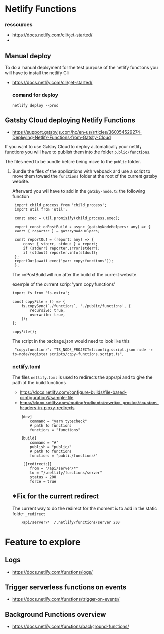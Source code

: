 # Netlify Functions

### ressources

- https://docs.netlify.com/cli/get-started/
-

## Manual deploy

To do a manual deployment for the test purpose of the netlify functions you will have to install the netlify Cli

- https://docs.netlify.com/cli/get-started/

  ### comand for deploy

  ```
  netlify deploy --prod
  ```

## Gatsby Cloud deploying Netlify Functions

- https://support.gatsbyjs.com/hc/en-us/articles/360054529274-Deploying-Netlify-Functions-from-Gatsby-Cloud

If you want to use Gatsby Cloud to deploy automatically your netlify functions you will have to publish them into the folder `public/functions`.

The files need to be bundle before being move to the `public` folder.

1. Bundle the files of the applications with webpack and use a script to move them toward the `functions` folder at the root of the current gatsby website.

   Afterward you will have to add in the `gatsby-node.ts` the following function

   ```
    import child_process from 'child_process';
    import util from 'util';

    const exec = util.promisify(child_process.exec);

    export const onPostBuild = async (gatsbyNodeHelpers: any) => {
    const { reporter } = gatsbyNodeHelpers;

    const reportOut = (report: any) => {
        const { stderr, stdout } = report;
        if (stderr) reporter.error(stderr);
        if (stdout) reporter.info(stdout);
    };
    reportOut(await exec('yarn copy:functions'));
    };
   ```

   The onPostBuild will run after the build of the current website.

   exemple of the current script 'yarn copy:functions'

   ```
   import fs from 'fs-extra';

   const copyFile = () => {
       fs.copySync(`./functions`, './public/functions', {
           recursive: true,
           overwrite: true,
       });
   };

   copyFile();

   ```

   The script in the package.json would need to look like this

   ```
    "copy:functions": "TS_NODE_PROJECT=tsconfig.script.json node -r ts-node/register scripts/copy-functions.script.ts",
   ```

   ### netlify.toml

   The files `netlify.toml` is used to redirects the app/api and to give the path of the build functions

   - https://docs.netlify.com/configure-builds/file-based-configuration/#sample-file
   - https://docs.netlify.com/routing/redirects/rewrites-proxies/#custom-headers-in-proxy-redirects

   ```
       [dev]
           command = "yarn typecheck"
           # path to functions
           functions = "functions"

       [build]
           command = "#"
           publish = "public/"
           # path to functions
           functions = "public/functions/"

        [[redirects]]
           from = "/api/server/*"
           to = "/.netlify/functions/server"
           status = 200
           force = true
   ```

   ## \*Fix for the current redirect

   The current way to do the redirect for the moment is to add in the static folder `_redirect`

   ```
       /api/server/*  /.netlify/functions/server 200
   ```

# Feature to explore

## Logs

- https://docs.netlify.com/functions/logs/

## Trigger serverless functions on events

- https://docs.netlify.com/functions/trigger-on-events/

## Background Functions overview

- https://docs.netlify.com/functions/background-functions/
